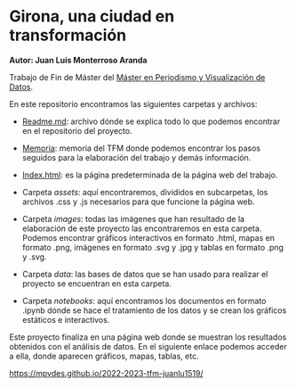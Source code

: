 # Girona, una ciudad en transformación

**Autor: Juan Luis Monterroso Aranda**

Trabajo de Fin de Máster del [Máster en Periodismo y Visualización de Datos](https://mpvd.es/).

En este repositorio encontramos las siguientes carpetas y archivos:

- [Readme.md](README.md): archivo dónde se explica todo lo que podemos encontrar en el repositorio del proyecto.

- [Memoria](memoria.md): memoria del TFM donde podemos encontrar los pasos seguidos para la elaboración del trabajo y demás información.

- [Index.html](index.html): es la página predeterminada de la página web del trabajo.

- Carpeta *assets*: aquí encontraremos, divididos en subcarpetas, los archivos .css y .js necesarios para que funcione la página web.

- Carpeta *images*: todas las imágenes que han resultado de la elaboración de este proyecto las encontraremos en esta carpeta. Podemos encontrar gráficos interactivos en formato .html, mapas en formato .png, imágenes en formato .svg y .jpg y tablas en formato .png y .svg.

- Carpeta *data*: las bases de datos que se han usado para realizar el proyecto se encuentran en esta carpeta.

- Carpeta *notebooks*: aquí encontramos los documentos en formato .ipynb dónde se hace el tratamiento de los datos y se crean los gráficos estáticos e interactivos.

Este proyecto finaliza en una página web donde se muestran los resultados obtenidos con el análisis de datos. En el siguiente enlace podemos acceder a ella, donde aparecen gráficos, mapas, tablas, etc.

https://mpvdes.github.io/2022-2023-tfm-juanlu1519/
